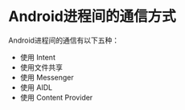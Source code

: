 # Android进程间的通信方式
Android进程间的通信有以下五种：
- 使用 Intent
- 使用文件共享
- 使用 Messenger
- 使用 AIDL
- 使用 Content Provider
